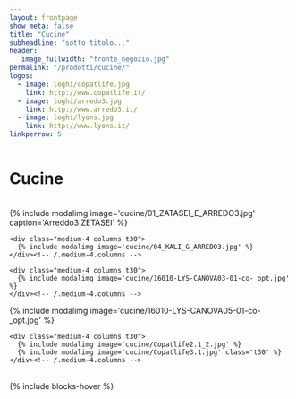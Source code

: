 ```yaml
---
layout: frontpage
show_meta: false
title: "Cucine"
subheadline: "sotto titolo..."
header:
   image_fullwidth: "fronte_negozio.jpg"
permalink: "/prodotti/cucine/"
logos:
  - image: loghi/copatlife.jpg
    link: http://www.copatlife.it/
  - image: loghi/arredo3.jpg
    link: http://www.arredo3.it/
  - image: loghi/lyons.jpg
    link: http://www.lyons.it/
linkperrow: 5
---
```

# Cucine

<br>


<div class="row">
    <div class="medium-4 columns t30">
      {% include modalimg image='cucine/01_ZATASEI_E_ARREDO3.jpg' caption='Arreddo3 ZETASEI' %}
    </div><!-- /.medium-4.columns -->

    <div class="medium-4 columns t30">
      {% include modalimg image='cucine/04_KALI_G_ARREDO3.jpg' %}
    </div><!-- /.medium-4.columns -->

    <div class="medium-4 columns t30">
      {% include modalimg image='cucine/16010-LYS-CANOVA03-01-co-_opt.jpg' %}
    </div><!-- /.medium-4.columns -->

</div><!-- /.row -->


<div class="row">
    <div class="medium-8 columns t30">
    {% include modalimg image='cucine/16010-LYS-CANOVA05-01-co-_opt.jpg' %}
    </div><!-- /.medium-8.columns -->

    <div class="medium-4 columns t30">
      {% include modalimg image='cucine/Copatlife2.1_2.jpg' %}
      {% include modalimg image='cucine/Copatlife3.1.jpg' class='t30' %}
    </div><!-- /.medium-4.columns -->

</div><!-- /.row -->

<br>
{% include blocks-hover %}